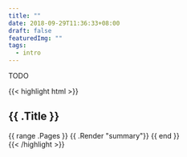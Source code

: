 ```yaml
---
title: ""
date: 2018-09-29T11:36:33+08:00
draft: false
featuredImg: ""
tags: 
  - intro
---
```


TODO

{{< highlight html >}}
<section id="main">
  <div>
    <h1 id="title">{{ .Title }}</h1>
    {{ range .Pages }}
      {{ .Render "summary"}}
    {{ end }}
  </div>
</section>
{{< /highlight >}}

